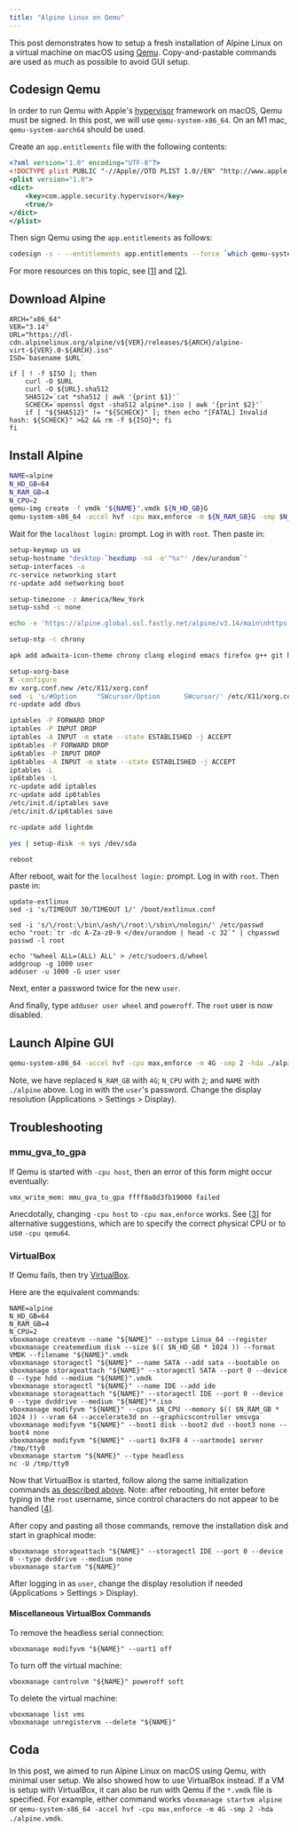 ```yaml
---
title: "Alpine Linux on Qemu"
---
```


This post demonstrates how to setup a fresh installation of Alpine Linux on a virtual machine on macOS using [Qemu](https://www.qemu.org/download/). Copy-and-pastable commands are used as much as possible to avoid GUI setup.

## Codesign Qemu

In order to run Qemu with Apple's [hypervisor][0] framework on macOS, Qemu must be signed. In this post, we will use `qemu-system-x86_64`. On an M1 mac, `qemu-system-aarch64` should be used.

Create an `app.entitlements` file with the following contents:

```xml
<?xml version="1.0" encoding="UTF-8"?>
<!DOCTYPE plist PUBLIC "-//Apple//DTD PLIST 1.0//EN" "http://www.apple.com/DTDs/PropertyList-1.0.dtd">
<plist version="1.0">
<dict>
	<key>com.apple.security.hypervisor</key>
	<true/>
</dict>
</plist>
```

Then sign Qemu using the `app.entitlements` as follows:

```bash
codesign -s - --entitlements app.entitlements --force `which qemu-system-x86_64`
```

For more resources on this topic, see [[1]] and [[2]].

## Download Alpine

```
ARCH="x86_64"
VER="3.14"
URL="https://dl-cdn.alpinelinux.org/alpine/v${VER}/releases/${ARCH}/alpine-virt-${VER}.0-${ARCH}.iso"
ISO=`basename $URL`

if [ ! -f $ISO ]; then
    curl -O $URL
    curl -O ${URL}.sha512
    SHA512=`cat *sha512 | awk '{print $1}'`
    SCHECK=`openssl dgst -sha512 alpine*.iso | awk '{print $2}'`
    if [ "${SHA512}" != "${SCHECK}" ]; then echo "[FATAL] Invalid hash: ${SCHECK}" >&2 && rm -f ${ISO}*; fi
fi
```

## Install Alpine

```bash
NAME=alpine
N_HD_GB=64
N_RAM_GB=4
N_CPU=2
qemu-img create -f vmdk "${NAME}".vmdk ${N_HD_GB}G
qemu-system-x86_64 -accel hvf -cpu max,enforce -m ${N_RAM_GB}G -smp $N_CPU -hda $NAME.vmdk -cdrom $NAME*.iso -nographic
```

Wait for the `localhost login:` prompt. Log in with `root`. Then paste in:

```bash
setup-keymap us us
setup-hostname "desktop-`hexdump -n4 -e'"%x"' /dev/urandom`"
setup-interfaces -a
rc-service networking start
rc-update add networking boot

setup-timezone -z America/New_York
setup-sshd -c none

echo -e 'https://alpine.global.ssl.fastly.net/alpine/v3.14/main\nhttps://alpine.global.ssl.fastly.net/alpine/v3.14/community\n' > /etc/apk/repositories

setup-ntp -c chrony

apk add adwaita-icon-theme chrony clang elogind emacs firefox g++ git htop ip6tables iptables lightdm-gtk-greeter make polkit-elogind setxkbmap sudo tmux vim xdg-utils xfce4 xfce4-terminal xorg-server

setup-xorg-base
X -configure
mv xorg.conf.new /etc/X11/xorg.conf
sed -i 's/#Option     "SWcursor/Option      SWcursor/' /etc/X11/xorg.conf
rc-update add dbus

iptables -P FORWARD DROP
iptables -P INPUT DROP
iptables -A INPUT -m state --state ESTABLISHED -j ACCEPT
ip6tables -P FORWARD DROP
ip6tables -P INPUT DROP
ip6tables -A INPUT -m state --state ESTABLISHED -j ACCEPT
iptables -L
ip6tables -L
rc-update add iptables
rc-update add ip6tables
/etc/init.d/iptables save
/etc/init.d/ip6tables save

rc-update add lightdm

yes | setup-disk -m sys /dev/sda

reboot
```

After reboot, wait for the `localhost login:` prompt. Log in with `root`. Then paste in:

```boot
update-extlinux
sed -i 's/TIMEOUT 30/TIMEOUT 1/' /boot/extlinux.conf

sed -i 's/\/root:\/bin\/ash/\/root:\/sbin\/nologin/' /etc/passwd
echo "root:`tr -dc A-Za-z0-9 </dev/urandom | head -c 32`" | chpasswd
passwd -l root

echo '%wheel ALL=(ALL) ALL' > /etc/sudoers.d/wheel
addgroup -g 1000 user
adduser -u 1000 -G user user
```

Next, enter a password twice for the new `user`.

And finally, type `adduser user wheel` and `poweroff`. The `root` user is now disabled.

## Launch Alpine GUI

```bash
qemu-system-x86_64 -accel hvf -cpu max,enforce -m 4G -smp 2 -hda ./alpine.vmdk
```

Note, we have replaced `N_RAM_GB` with `4G`; `N_CPU` with `2`; and `NAME` with `./alpine` above. Log in with the `user`'s password. Change the display resolution (Applications > Settings > Display).

## Troubleshooting

### mmu_gva_to_gpa

If Qemu is started with `-cpu host`, then an error of this form might occur eventually:

```
vmx_write_mem: mmu_gva_to_gpa ffff8a8d3fb19000 failed
```

Anecdotally, changing `-cpu host` to `-cpu max,enforce` works. See [[3]] for alternative suggestions, which are to specify the correct physical CPU or to use `-cpu qemu64`.

### VirtualBox

If Qemu fails, then try [VirtualBox](https://www.virtualbox.org).

Here are the equivalent commands:

```
NAME=alpine
N_HD_GB=64
N_RAM_GB=4
N_CPU=2
vboxmanage createvm --name "${NAME}" --ostype Linux_64 --register
vboxmanage createmedium disk --size $(( $N_HD_GB * 1024 )) --format VMDK --filename "${NAME}".vmdk
vboxmanage storagectl "${NAME}" --name SATA --add sata --bootable on
vboxmanage storageattach "${NAME}" --storagectl SATA --port 0 --device 0 --type hdd --medium "${NAME}".vmdk
vboxmanage storagectl "${NAME}" --name IDE --add ide
vboxmanage storageattach "${NAME}" --storagectl IDE --port 0 --device 0 --type dvddrive --medium "${NAME}"*.iso
vboxmanage modifyvm "${NAME}" --cpus $N_CPU --memory $(( $N_RAM_GB * 1024 )) --vram 64 --accelerate3d on --graphicscontroller vmsvga
vboxmanage modifyvm "${NAME}" --boot1 disk --boot2 dvd --boot3 none --boot4 none
vboxmanage modifyvm "${NAME}" --uart1 0x3F8 4 --uartmode1 server /tmp/tty0
vboxmanage startvm "${NAME}" --type headless
nc -U /tmp/tty0
```

Now that VirtualBox is started, follow along the same initialization commands [as described above](#install-alpine). Note: after rebooting, hit enter before typing in the `root` username, since control characters do not appear to be handled [[4]].

After copy and pasting all those commands, remove the installation disk and start in graphical mode:

```
vboxmanage storageattach "${NAME}" --storagectl IDE --port 0 --device 0 --type dvddrive --medium none
vboxmanage startvm "${NAME}"
```

After logging in as `user`, change the display resolution if needed (Applications > Settings > Display).

#### Miscellaneous VirtualBox Commands

To remove the headless serial connection:

```
vboxmanage modifyvm "${NAME}" --uart1 off
```

To turn off the virtual machine:

```
vboxmanage controlvm "${NAME}" poweroff soft
```

To delete the virtual machine:

```
vboxmanage list vms
vboxmanage unregistervm --delete "${NAME}"
```

## Coda

In this post, we aimed to run Alpine Linux on macOS using Qemu, with minimal user setup. We also showed how to use VirtualBox instead. If a VM is setup with VirtualBox, it can also be run with Qemu if the `*.vmdk` file is specified. For example, either command works `vboxmanage startvm alpine` or `qemu-system-x86_64 -accel hvf -cpu max,enforce -m 4G -smp 2 -hda ./alpine.vmdk`.

[0]: https://developer.apple.com/documentation/hypervisor
[1]: https://stackoverflow.com/a/64993771
[2]: https://www.reddit.com/r/VFIO/comments/kdhgni/qemu_hvf_support_for_mac_os_x_bug_sur_hv_error
[3]: https://stackoverflow.com/a/63746318
[4]: https://stackoverflow.com/q/16026858
[5]: https://docs.oracle.com/en/virtualization/virtualbox/6.0/admin/vrde.html
